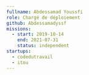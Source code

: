 ```yaml
---
fullname: Abdessamad Youssfi
role: Chargé de déploiement
github: Abdessamadyssf
missions:
  - start: 2019-10-14
    end: 2021-07-31
    status: independent
startups:
  - codedutravail
  - itou
---
```

